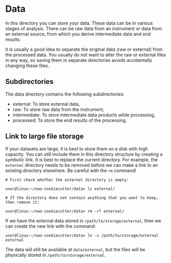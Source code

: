 # Data

In this directory you can store your data. These data can be in various
stages of analysis. There can be raw data from an instrument or data
from an external source, from which you derive intermediate data and
end results.

It is usually a good idea to separate the original data (raw or external)
from the processed data. You usually do not want to alter the raw or external
files in any way, so saving them in separate directories avoids accidentally
changing these files.

## Subdirectories

The data directory contains the following subdirectories:

- external: To store external data,
- raw: To store raw data from the instrument,
- intermediate: To store intermediate data products while processing,
- processed: To store the end results of the processing.

## Link to large file storage

If your datasets are large, it is best to store them on a disk with high
capacity. You can still include them in this directory structure by creating
a symbolic link. It is best to replace the current directory. For example,
the `external` directory needs to be removed before we can make a link to
an existing directory elsewhere. Be careful with the `rm` command!
```
# First check whether the external directory is empty:

user@linux:~/nwo-cookiecutter/data> ls external/

# If the directory does not contain anything that you want to keep, then remove it:

user@linux:~/nwo-cookiecutter/data> rm -rf external/
```

If we have the external data stored in `/path/to/storage/external`, then
we can create the new link with the command:
```
user@linux:~/nwo-cookiecutter/data> ln -s /path/to/storage/external external
```
The data will still be available at `data/external`, but the files will be
physically stored in `/path/to/storage/external`.



